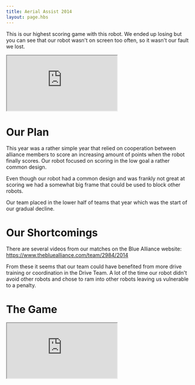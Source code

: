 ```yaml
---
title: Aerial Assist 2014
layout: page.hbs
---
```


This is our highest scoring game with this robot. We ended up losing but you can see that our robot wasn't on screen too often, so it wasn't our fault we lost.

<div class="videowrapper">
  <iframe src="https://www.youtube.com/embed/DhfHKBg535s" allowfullscreen></iframe>
</div>

# Our Plan

This year was a rather simple year that relied on cooperation between alliance members to score an increasing amount of points when the robot finally scores. Our robot focused on scoring in the low goal a rather common design.

Even though our robot had a common design and was frankly not great at scoring we had a somewhat big frame that could be used to block other robots.

Our team placed in the lower half of teams that year which was the start of our gradual decline.

# Our Shortcomings

There are several videos from our matches on the Blue Alliance website: https://www.thebluealliance.com/team/2984/2014

From these it seems that our team could have benefited from more drive training or coordination in the Drive Team. A lot of the time our robot didn't avoid other robots and chose to ram into other robots leaving us vulnerable to a penalty.

# The Game

<div class="videowrapper">
  <iframe src="https://www.youtube.com/embed/f5zWzICG5to" allowfullscreen></iframe>
</div>
